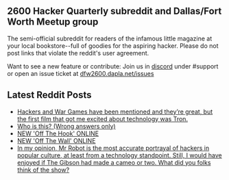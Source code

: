 ## 2600 Hacker Quarterly subreddit and Dallas/Fort Worth Meetup group
The semi-official subreddit for readers of the infamous little magazine at your local bookstore--full of goodies for the aspiring hacker. Please do not post links that violate the reddit's user agreement.

Want to see a new feature or contribute: 
Join us in [discord](https://dfw2600.dapla.net/chat) under #support or open an issue ticket at [dfw2600.dapla.net/issues](https://dfw2600.dapla.net/issues)

## Latest Reddit Posts
<!-- BLOG-POST-LIST:START -->
- [Hackers and War Games have been mentioned and they’re great, but the first film that got me excited about technology was Tron.](https://www.reddit.com/r/2600/comments/11dgf0h/hackers_and_war_games_have_been_mentioned_and/)
- [Who is this? (Wrong answers only)](https://www.reddit.com/r/2600/comments/11cnbsk/who_is_this_wrong_answers_only/)
- [NEW 'Off The Hook' ONLINE](https://2600.com/hook/22-02-2023)
- [NEW 'Off The Wall' ONLINE](https://2600.com/wall/21-02-2023)
- [In my opinion, Mr Robot is the most accurate portrayal of hackers in popular culture, at least from a technology standpoint. Still, I would have enjoyed if The Gibson had made a cameo or two. What did you folks think of the show?](https://www.reddit.com/r/2600/comments/11871fn/in_my_opinion_mr_robot_is_the_most_accurate/)
<!-- BLOG-POST-LIST:END -->
